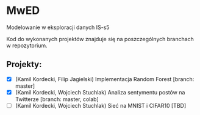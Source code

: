 # MwED
Modelowanie w eksploracji danych IS-s5

Kod do wykonanych projektów znajduje się na poszczególnych branchach w repozytorium.

## Projekty:
- [x] (Kamil Kordecki, Filip Jagielski) Implementacja Random Forest [branch: master]
- [x] (Kamil Kordecki, Wojciech Stuchlak) Analiza sentymentu postów na Twitterze [branch: master, colab]
- [ ] (Kamil Kordecki, Wojciech Stuchlak) Sieć na MNIST i CIFAR10 [TBD]
